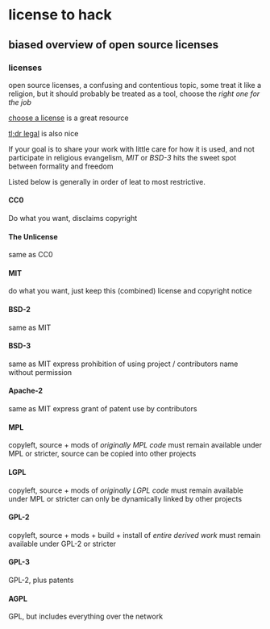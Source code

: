 # license to hack

## biased overview of open source licenses

### licenses

open source licenses,
a confusing and contentious topic,
some treat it like a religion,
but it should probably be treated as a tool,
choose the _right one for the job_

[choose a license](https://choosealicense.com/appendix/) is a great resource

[tl;dr legal](https://tldrlegal.com/) is also nice

If your goal is to share your work with little care for how it is used,
and not participate in religious evangelism,
_MIT_ or _BSD-3_ hits the sweet spot between formality and freedom

Listed below is generally in order of leat to most restrictive.

#### CC0

Do what you want,
disclaims copyright

#### The Unlicense

same as CC0

#### MIT

do what you want,
just keep this (combined) license and copyright notice

#### BSD-2

same as MIT

#### BSD-3

same as MIT
express prohibition of using project / contributors name without permission

#### Apache-2

same as MIT
express grant of patent use by contributors

#### MPL

copyleft,
source + mods of _originally MPL code_ must remain available under MPL or stricter,
source can be copied into other projects

#### LGPL

copyleft,
source + mods of _originally LGPL code_ must remain available under MPL or stricter
can only be dynamically linked by other projects

#### GPL-2

copyleft,
source + mods + build + install of _entire derived work_ must remain available under GPL-2 or stricter

#### GPL-3

GPL-2,
plus patents

#### AGPL

GPL, but includes everything over the network
